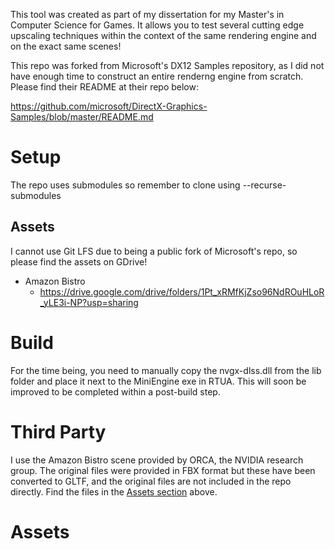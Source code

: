 This tool was created as part of my dissertation for my Master's in Computer Science for Games. It allows you to test several cutting edge upscaling techniques within the context of the same rendering engine and on the exact same scenes!

This repo was forked from Microsoft's DX12 Samples repository, as I did not have enough time to construct an entire renderng engine from scratch. Please find their README at their repo below:

https://github.com/microsoft/DirectX-Graphics-Samples/blob/master/README.md

# Setup

The repo uses submodules so remember to clone using --recurse-submodules

## Assets
I cannot use Git LFS due to being a public fork of Microsoft's repo, so please find the assets on GDrive! 

 - Amazon Bistro
    - https://drive.google.com/drive/folders/1Pt_xRMfKjZso96NdROuHLoR_yLE3i-NP?usp=sharing

# Build

For the time being, you need to manually copy the nvgx-dlss.dll from the lib folder and place it next to the MiniEngine exe in RTUA. This will soon be improved to be completed within a post-build step.


# Third Party

I use the Amazon Bistro scene provided by ORCA, the NVIDIA research group. The original files were provided in FBX format but these have been converted to GLTF, and the original files are not included in the repo directly. Find the files in the [Assets section](#Assets) above.

# Assets


